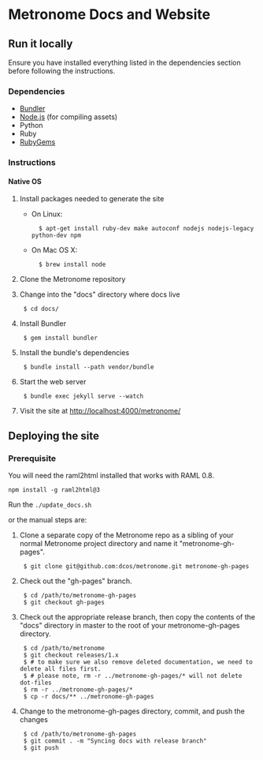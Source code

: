 # Metronome Docs and Website

## Run it locally

Ensure you have installed everything listed in the dependencies section before
following the instructions.

### Dependencies

* [Bundler](http://bundler.io/)
* [Node.js](http://nodejs.org/) (for compiling assets)
* Python
* Ruby
* [RubyGems](https://rubygems.org/)

### Instructions

#### Native OS

1. Install packages needed to generate the site

    * On Linux:

            $ apt-get install ruby-dev make autoconf nodejs nodejs-legacy python-dev npm

    * On Mac OS X:

            $ brew install node

2. Clone the Metronome repository

3. Change into the "docs" directory where docs live

        $ cd docs/

4. Install Bundler

        $ gem install bundler

5. Install the bundle's dependencies

        $ bundle install --path vendor/bundle

6. Start the web server

        $ bundle exec jekyll serve --watch

7. Visit the site at
   [http://localhost:4000/metronome/](http://localhost:4000/metronome/)

## Deploying the site

### Prerequisite
You will need the raml2html installed that works with RAML 0.8.

`npm install -g raml2html@3`

Run the `./update_docs.sh`

or the manual steps are:

1. Clone a separate copy of the Metronome repo as a sibling of your normal
   Metronome project directory and name it "metronome-gh-pages".

        $ git clone git@github.com:dcos/metronome.git metronome-gh-pages

2. Check out the "gh-pages" branch.

        $ cd /path/to/metronome-gh-pages
        $ git checkout gh-pages

3. Check out the appropriate release branch, then copy the contents of the "docs" directory in master to the root of your
   metronome-gh-pages directory.

        $ cd /path/to/metronome
        $ git checkout releases/1.x
        $ # to make sure we also remove deleted documentation, we need to delete all files first.
        $ # please note, rm -r ../metronome-gh-pages/* will not delete dot-files
        $ rm -r ../metronome-gh-pages/*
        $ cp -r docs/** ../metronome-gh-pages

4. Change to the metronome-gh-pages directory, commit, and push the changes

        $ cd /path/to/metronome-gh-pages
        $ git commit . -m "Syncing docs with release branch"
        $ git push
